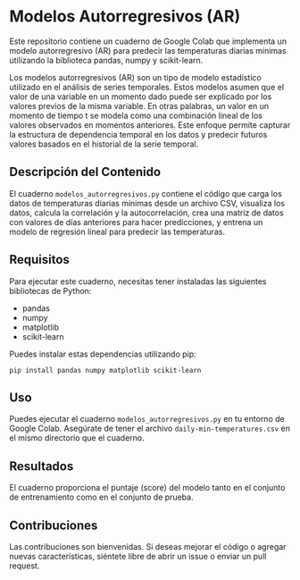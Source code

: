 # Modelos Autorregresivos (AR)

Este repositorio contiene un cuaderno de Google Colab que implementa un modelo autorregresivo (AR) para predecir las temperaturas diarias mínimas utilizando la biblioteca pandas, numpy y scikit-learn.

Los modelos autorregresivos (AR) son un tipo de modelo estadístico utilizado en el análisis de series temporales. Estos modelos asumen que el valor de una variable en un momento dado puede ser explicado por los valores previos de la misma variable. En otras palabras, un valor en un momento de tiempo  t  se modela como una combinación lineal de los valores observados en momentos anteriores. Este enfoque permite capturar la estructura de dependencia temporal en los datos y predecir futuros valores basados en el historial de la serie temporal.

## Descripción del Contenido

El cuaderno `modelos_autorregresivos.py` contiene el código que carga los datos de temperaturas diarias mínimas desde un archivo CSV, visualiza los datos, calcula la correlación y la autocorrelación, crea una matriz de datos con valores de días anteriores para hacer predicciones, y entrena un modelo de regresión lineal para predecir las temperaturas.

## Requisitos

Para ejecutar este cuaderno, necesitas tener instaladas las siguientes bibliotecas de Python:

- pandas
- numpy
- matplotlib
- scikit-learn

Puedes instalar estas dependencias utilizando pip:

```
pip install pandas numpy matplotlib scikit-learn
```

## Uso

Puedes ejecutar el cuaderno `modelos_autorregresivos.py` en tu entorno de Google Colab. Asegúrate de tener el archivo `daily-min-temperatures.csv` en el mismo directorio que el cuaderno.

## Resultados

El cuaderno proporciona el puntaje (score) del modelo tanto en el conjunto de entrenamiento como en el conjunto de prueba.

## Contribuciones

Las contribuciones son bienvenidas. Si deseas mejorar el código o agregar nuevas características, siéntete libre de abrir un issue o enviar un pull request.
